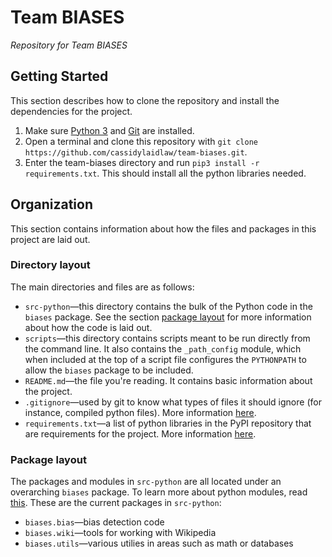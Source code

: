 # Team BIASES
*Repository for Team BIASES*

## Getting Started
This section describes how to clone the repository and install the dependencies for the project.

 1. Make sure [Python 3](https://www.python.org/downloads/) and [Git](https://git-scm.com/downloads) are installed.
 2. Open a terminal and clone this repository with `git clone https://github.com/cassidylaidlaw/team-biases.git`.
 3. Enter the team-biases directory and run `pip3 install -r requirements.txt`. This should install all the python libraries needed.

## Organization
This section contains information about how the files and packages in this project are laid out.

### Directory layout
The main directories and files are as follows:

 * `src-python`—this directory contains the bulk of the Python code in the `biases` package. See the section [package layout](#package-layout) for more information about how the code is laid out.
 * `scripts`—this directory contains scripts meant to be run directly from the command line. It also contains the `_path_config` module, which when included at the top of a script file configures the `PYTHONPATH` to allow the `biases` package to be included.
 * `README.md`—the file you're reading. It contains basic information about the project.
 * `.gitignore`—used by git to know what types of files it should ignore (for instance, compiled python files). More information [here](https://git-scm.com/docs/gitignore).
 * `requirements.txt`—a list of python libraries in the PyPI repository that are requirements for the project. More information [here](https://pip.pypa.io/en/stable/user_guide/#requirements-files).

### Package layout
The packages and modules in `src-python` are all located under an overarching `biases` package. To learn more about python modules, read [this](https://docs.python.org/3/tutorial/modules.html). These are the current packages in `src-python`:

 * `biases.bias`—bias detection code
 * `biases.wiki`—tools for working with Wikipedia
 * `biases.utils`—various utilies in areas such as math or databases
